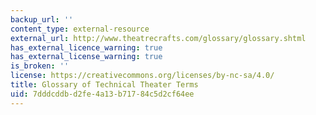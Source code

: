 ```yaml
---
backup_url: ''
content_type: external-resource
external_url: http://www.theatrecrafts.com/glossary/glossary.shtml
has_external_licence_warning: true
has_external_license_warning: true
is_broken: ''
license: https://creativecommons.org/licenses/by-nc-sa/4.0/
title: Glossary of Technical Theater Terms
uid: 7dddcddb-d2fe-4a13-b717-84c5d2cf64ee
---
```

